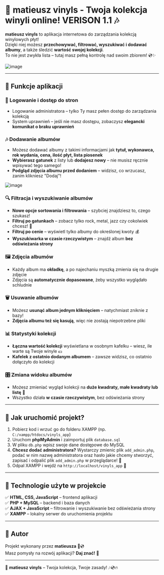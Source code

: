 # 🎵 matieusz vinyls - Twoja kolekcja winyli online! VERISON 1.1 🎶  

**matieusz vinyls** to aplikacja internetowa do zarządzania kolekcją winylowych płyt!  
Dzięki niej możesz **przechowywać, filtrować, wyszukiwać i dodawać albumy**, a także śledzić **wartość swojej kolekcji**.  
To nie jest zwykła lista – tutaj masz pełną kontrolę nad swoim zbiorem! 💿✨

![image](https://github.com/user-attachments/assets/cc2d66f7-aa1b-4f7d-86f2-ac85ced231a5)

---

## 📌 **Funkcje aplikacji**  

### 🔐 **Logowanie i dostęp do stron**  
- Logowanie administratora – tylko Ty masz pełen dostęp do zarządzania kolekcją  
- System uprawnień – jeśli nie masz dostępu, zobaczysz **elegancki komunikat o braku uprawnień**  

### 🎶 **Dodawanie albumów**  
- Możesz dodawać albumy z takimi informacjami jak **tytuł, wykonawca, rok wydania, cena, ilość płyt, lista piosenek**  
- **Wybierasz gatunek** z listy lub **dodajesz nowy** – nie musisz ręcznie wpisywać tego samego!  
- **Podgląd zdjęcia albumu przed dodaniem** – widzisz, co wrzucasz, zanim klikniesz "Dodaj"!
  
![image](https://github.com/user-attachments/assets/e0af08bc-8ab8-465a-a2d6-b26cc70a9f22)  

### 🔍 **Filtracja i wyszukiwanie albumów**  
- **Nowe opcje sortowania i filtrowania** – szybciej znajdziesz to, czego szukasz!  
- **Filtruj po gatunkach** – zobacz tylko rock, metal, jazz czy cokolwiek chcesz! 🎸  
- **Filtruj po cenie** – wyświetl tylko albumy do określonej kwoty 💰  
- **Wyszukiwarka w czasie rzeczywistym** – znajdź album **bez odświeżania strony**  

### 🖼️ **Zdjęcia albumów**  
- Każdy album ma **okładkę**, a po najechaniu myszką zmienia się na drugie zdjęcie  
- Zdjęcia są **automatycznie dopasowane**, żeby wszystko wyglądało schludnie  

### 🗑️ **Usuwanie albumów**  
- Możesz **usunąć album jednym kliknięciem** – natychmiast zniknie z bazy!  
- **Zdjęcia albumu też się kasują**, więc nie zostają niepotrzebne pliki  

### 📊 **Statystyki kolekcji**  
- **Łączna wartość kolekcji** wyświetlana w osobnym kafelku – wiesz, ile warte są Twoje winyle 💵  
- **Kafelek z ostatnio dodanym albumem** – zawsze widzisz, co ostatnio dołączyło do kolekcji  

### 🎛️ **Zmiana widoku albumów**  
- Możesz zmieniać wygląd kolekcji na **duże kwadraty, małe kwadraty lub listę** 📜  
- Wszystko działa **w czasie rzeczywistym**, bez odświeżania strony  

---

## 📌 **Jak uruchomić projekt?**  
1. Pobierz kod i wrzuć go do folderu XAMPP (np. `C:/xampp/htdocs/vinyls_app`)  
2. Uruchom **phpMyAdmin** i zaimportuj plik `database.sql`  
3. W pliku `db.php` wpisz swoje dane dostępowe do MySQL  
4. **Chcesz dodać administratora?** Wystarczy zmienic plik `add_admin.php`, podać w nim nazwę administratora oraz hasło jakie chcemy stworzyć, zapisać i odpalić plik `add_admin.php` w przeglądarce! 👑 
5. Odpal XAMPP i wejdź na `http://localhost/vinyls_app` 🚀  

---

## 🔧 **Technologie użyte w projekcie**  
✅ **HTML, CSS, JavaScript** – frontend aplikacji  
✅ **PHP + MySQL** – backend i baza danych  
✅ **AJAX + JavaScript** – filtrowanie i wyszukiwanie bez odświeżania strony  
✅ **XAMPP** – lokalny serwer do uruchomienia projektu  

---

## 🤝 **Autor**  
Projekt wykonany przez **matieusza** 🎵💿  
Masz pomysły na rozwój aplikacji? **Daj znać!** 🚀  

---

🚀 **matieusz vinyls** – Twoja kolekcja, Twoje zasady! 🎶💿🔥
